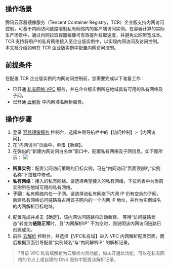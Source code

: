 
## 操作场景
腾讯云容器镜像服务（Tencent Container Registry，TCR）企业版支持内网访问控制，可基于内网访问链路限制私有网络内的客户端访问实例。在容器计算的实际生产场景中，通过内网拉取容器镜像可有效提升拉取速度，并避免公网带宽成本。TCR 支持将用户的私有网络接入至企业版实例中，以实现内网访问及访问控制。
本文档介绍如何在 TCR 企业版实例中配置内网访问控制。

## 前提条件

在配置 TCR 企业版实例的内网访问控制前，您需要完成以下准备工作：
- 已开通 [私有网络 VPC](https://console.cloud.tencent.com/vpc) 服务，并在企业版实例所在地域具有可用的私有网络及子网。
- 已开通 [云解析](https://console.cloud.tencent.com/cns) 中内网域名解析服务。

## 操作步骤
1. 登录 [容器镜像服务](https://console.cloud.tencent.com/tcr) 控制台，选择左侧导航栏中的【访问控制】>【内网访问】。
2. 在“内网访问”页面中，单击【新建】。
3. 在弹出的“新建内网访问白名单”窗口中，配置私有网络及子网信息。如下图所示：
![](https://main.qcloudimg.com/raw/af7fb42ccfd9dbdc7fb986a4fb10d101.png)
 - **所属实例**：配置公网访问策略的目标实例，可在“内网访问”页面顶部的“实例名称”下拉框中修改。
 - **私有网络**：接入的私有网络。请选择希望接入的私有网络，下拉列表中为当前实例所在地域可用的私有网络。
 - **子网**：私有网络内任一子网。请选择该私有网络下内网 IP 仍有空余的子网。新建私有网络访问链路将占用该子网内的一个内网 IP 地址，并作为实例域名的内网解析目标地址。
4. 配置完成并点击【确定】，该内网访问链路将启动新建。
等待“访问链路状态”转变为**链路正常**时，且“内网解析IP” 不为空时，则说明该内网访问链路已创建成功。
5. 前往 [云解析](https://console.cloud.tencent.com/cns)  控制台，并选择【VPC私有域】进入 VPC 内网解析配置页面，而后根据页面引导配置“实例域名”与“内网解析IP” 的解析记录。
>?目前 VPC 私有域解析为云解析内测功能，如未开通此功能，可以在私有网络的节点上或自建的 DNS 服务中配置该解析记录。


